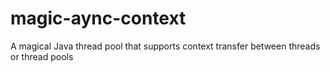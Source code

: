 # magic-aync-context
A magical Java thread pool that supports context transfer between threads or thread pools
